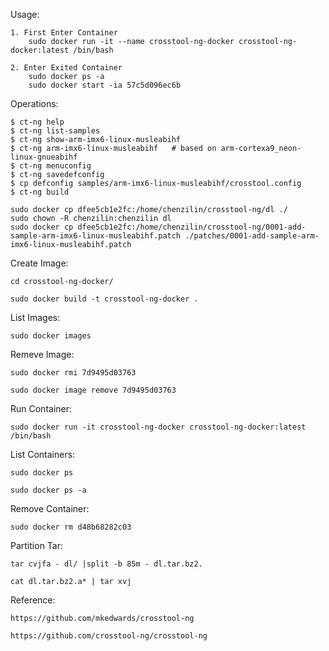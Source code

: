 Usage:

	1. First Enter Container
		sudo docker run -it --name crosstool-ng-docker crosstool-ng-docker:latest /bin/bash

	2. Enter Exited Container
		sudo docker ps -a
		sudo docker start -ia 57c5d096ec6b


Operations:

	$ ct-ng help
	$ ct-ng list-samples
	$ ct-ng show-arm-imx6-linux-musleabihf
	$ ct-ng arm-imx6-linux-musleabihf	# based on arm-cortexa9_neon-linux-gnueabihf
	$ ct-ng menuconfig
	$ ct-ng savedefconfig
	$ cp defconfig samples/arm-imx6-linux-musleabihf/crosstool.config
	$ ct-ng build

	sudo docker cp dfee5cb1e2fc:/home/chenzilin/crosstool-ng/dl ./
	sudo chown -R chenzilin:chenzilin dl
	sudo docker cp dfee5cb1e2fc:/home/chenzilin/crosstool-ng/0001-add-sample-arm-imx6-linux-musleabihf.patch ./patches/0001-add-sample-arm-imx6-linux-musleabihf.patch

Create Image:

	cd crosstool-ng-docker/

	sudo docker build -t crosstool-ng-docker .

List Images:

	sudo docker images

Remeve Image:

	sudo docker rmi 7d9495d03763

	sudo docker image remove 7d9495d03763

Run Container:

	sudo docker run -it crosstool-ng-docker crosstool-ng-docker:latest /bin/bash

List Containers:

	sudo docker ps

	sudo docker ps -a

Remove Container:

	sudo docker rm d48b68282c03

Partition Tar:

	tar cvjfa - dl/ |split -b 85m - dl.tar.bz2.

	cat dl.tar.bz2.a* | tar xvj

Reference:

	https://github.com/mkedwards/crosstool-ng

	https://github.com/crosstool-ng/crosstool-ng
